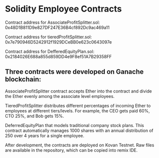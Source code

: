 # Solidity Employee Contracts
Contract address for AssociateProfitSplitter.sol: 0x48D1B811D9e827DF247E36B4cf892Dc9ac469a11

Contract address for tieredProfitSplitter.sol: 0x7e790946D5242912f1929DCeBB0e623c0643097e

Contract address for DefferedEquityPlan.sol: 0x2184026E688a855d859DD4e9F8ef51A7B29358FF

## Three contracts were developed on Ganache blockchain: 
AssociateProfitSplitter contract accepts Ether into the contract and divide the Ether evenly among the associate level employees.

TieredProfitSplitter distributes different percentages of incoming Ether to employees at different tiers/levels. For example, the CEO gets paid 60%, CTO 25%, and Bob gets 15%.

DeferredEquityPlan that models traditional company stock plans. This contract automatically manages 1000 shares with an annual distribution of 250 over 4 years for a single employee.

After development, the contracts are deployed on Kovan Testnet. 
Raw files are available in the repository, which can be copied into remix IDE. 
